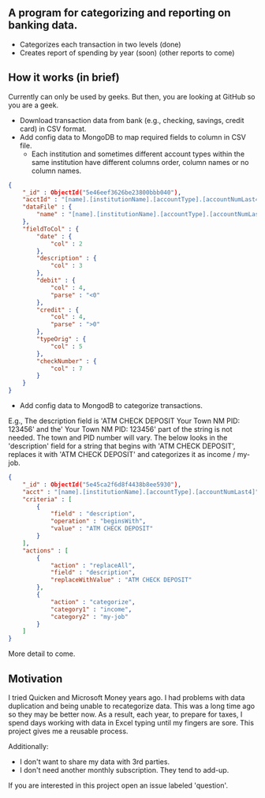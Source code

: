 ## A program for categorizing and reporting on banking data.

- Categorizes each transaction in two levels (done)
- Creates report of spending by year (soon) (other reports to come)

## How it works (in brief)

Currently can only be used by geeks. But then, you are looking at GitHub so you are a geek.

- Download transaction data from bank (e.g., checking, savings, credit card) in CSV format.
- Add config data to MongoDB to map required fields to column in CSV file.
  - Each institution and sometimes different account types within the same institution have different columns order, column names or no column names.

```json
{
    "_id" : ObjectId("5e46eef3626be23800bbb040"),
    "acctId" : "[name].[institutionName].[accountType].[accountNumLast4]",
    "dataFile" : {
        "name" : "[name].[institutionName].[accountType].[accountNumLast4].csv"
    },
    "fieldToCol" : {
        "date" : {
            "col" : 2
        },
        "description" : {
            "col" : 3
        },
        "debit" : {
            "col" : 4,
            "parse" : "<0"
        },
        "credit" : {
            "col" : 4,
            "parse" : ">0"
        },
        "typeOrig" : {
            "col" : 5
        },
        "checkNumber" : {
            "col" : 7
        }
    }
}
```

- Add config data to MongodB to categorize transactions.

E.g., The description field is 'ATM CHECK DEPOSIT Your Town NM PID: 123456' and the' Your Town NM PID: 123456' part of the string is not needed. The town and PID number will vary. The below looks in the 'description' field for a string that begins with 'ATM CHECK DEPOSIT', replaces it with 'ATM CHECK DEPOSIT' and categorizes it as income / my-job.

```json
{
    "_id" : ObjectId("5e45ca2f6d8f4438b8ee5930"),
    "acct" : "[name].[institutionName].[accountType].[accountNumLast4]",
    "criteria" : [
        {
            "field" : "description",
            "operation" : "beginsWith",
            "value" : "ATM CHECK DEPOSIT"
        }
    ],
    "actions" : [
        {
            "action" : "replaceAll",
            "field" : "description",
            "replaceWithValue" : "ATM CHECK DEPOSIT"
        },
        {
            "action" : "categorize",
            "category1" : "income",
            "category2" : "my-job"
        }
    ]
}
```

More detail to come.

## Motivation

I tried Quicken and Microsoft Money years ago. I had problems with data duplication and being unable to recategorize data. This was a long time ago so they may be better now. As a result, each year, to prepare for taxes, I spend days working with data in Excel typing until my fingers are sore. This project gives me a reusable process.

Additionally:
- I don't want to share my data with 3rd parties.
- I don't need another monthly subscription. They tend to add-up.

If you are interested in this project open an issue labeled 'question'. 
